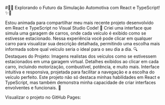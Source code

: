 #🚗✨ Explorando o Futuro da Simulação Automotiva com React e TypeScript! ✨🚗

Estou animada para compartilhar meu mais recente projeto desenvolvido em React e TypeScript no Visual Studio Code! 🌟
Criei uma interface que simula uma garagem de carros, onde cada veículo é exibido como se estivesse estacionado. Nessa experiência você pode clicar em qualquer carro para visualizar sua descrição detalhada, permitindo uma escolha mais informada sobre qual veículo seria o ideal para o seu dia a dia.
🔍 Destaques do Projeto:
Imagens realistas dos veículos como se estivessem estacionados em uma garagem virtual.
Detalhes exibidos ao clicar em cada carro, incluindo motorização, combustível, potência, e muito mais.
Interface intuitiva e responsiva, projetada para facilitar a navegação e a escolha do veículo perfeito.
Este projeto não só destaca minhas habilidades em React e TypeScript, mas também demonstra minha capacidade de criar interfaces envolventes e funcionais. 🚀

Visualizar o projeto no GitHub Pages:
